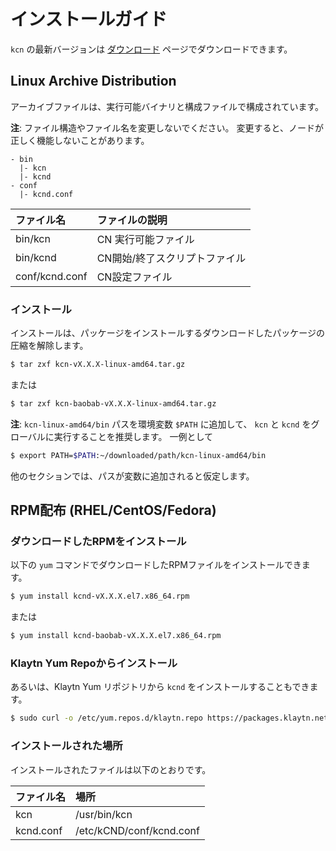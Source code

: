 # インストールガイド <a id="installation-guide"></a>

`kcn`  の最新バージョンは [ダウンロード](../download.md) ページでダウンロードできます。

## Linux Archive Distribution <a id="linux-archive-distribution"></a>

アーカイブファイルは、実行可能バイナリと構成ファイルで構成されています。

**注**: ファイル構造やファイル名を変更しないでください。 変更すると、ノードが正しく機能しないことがあります。

```text
- bin
  |- kcn
  |- kcnd
- conf
  |- kcnd.conf
```

| ファイル名          | ファイルの説明          |
|:-------------- |:---------------- |
| bin/kcn        | CN 実行可能ファイル      |
| bin/kcnd       | CN開始/終了スクリプトファイル |
| conf/kcnd.conf | CN設定ファイル         |

### インストール <a id="installation"></a>

インストールは、パッケージをインストールするダウンロードしたパッケージの圧縮を解除します。

```bash
$ tar zxf kcn-vX.X.X-linux-amd64.tar.gz
```

または

```bash
$ tar zxf kcn-baobab-vX.X.X-linux-amd64.tar.gz
```

**注**: `kcn-linux-amd64/bin` パスを環境変数 `$PATH` に追加して、 `kcn` と `kcnd` をグローバルに実行することを推奨します。 一例として

```bash
$ export PATH=$PATH:~/downloaded/path/kcn-linux-amd64/bin
```

他のセクションでは、パスが変数に追加されると仮定します。

## RPM配布 \(RHEL/CentOS/Fedora\) <a id="rpm-rhel-centos-fedora"></a>

### ダウンロードしたRPMをインストール <a id="install-downloaded-rpm"></a>

以下の `yum` コマンドでダウンロードしたRPMファイルをインストールできます。

```bash
$ yum install kcnd-vX.X.X.el7.x86_64.rpm
```

または

```bash
$ yum install kcnd-baobab-vX.X.X.el7.x86_64.rpm
```

### Klaytn Yum Repoからインストール <a id="install-from-klaytn-yum-repo"></a>

あるいは、Klaytn Yum リポジトリから `kcnd` をインストールすることもできます。

```bash
$ sudo curl -o /etc/yum.repos.d/klaytn.repo https://packages.klaytn.net/config/rhel/7/prod.repo && sudo yum install kcnd
```

### インストールされた場所 <a id="installed-location"></a>

インストールされたファイルは以下のとおりです。

| ファイル名     | 場所                       |
|:--------- |:------------------------ |
| kcn       | /usr/bin/kcn             |
| kcnd.conf | /etc/kCND/conf/kcnd.conf |



